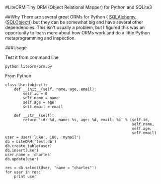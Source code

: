#LiteORM
Tiny ORM (Object Relational Mapper) for Python and SQLite3

##Why
There are several great ORMs for Python (
[SQLAlchemy](http://www.sqlalchemy.org/), ([SQLObject](http://www.sqlobject.org)))
but they can be somewhat big and have several other dependencies.  This isn't
usually a problem, but I figured this was an opportunity to learn more about
how ORMs work and do a little Python metaprogramming and inspection.

###Usage

Test it from command line

    python liteorm/orm.py

From Python

    class User(object):
        def __init__(self, name, age, email):
            self.id = 0
            self.name = name
            self.age = age
            self.email = email

        def __str__(self):
            return 'id: %d, name: %s, age: %d, email: %s' % (self.id,
                                                             self.name,
                                                             self.age,
                                                             self.email)
    user = User('luke', 100, 'mymail')
    db = LiteORM('test.db')
    db.create_table(user)
    db.insert(user)
    user.name = 'charles'
    db.update(user)

    res = db.select(User, 'name = "charles"')
    for user in res:
        print user
